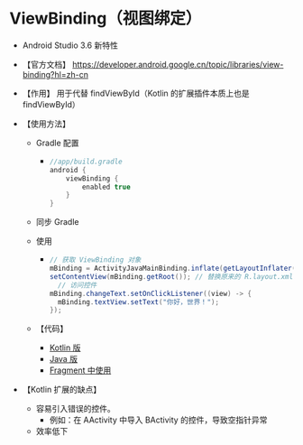 # ViewBinding（视图绑定）
* Android Studio 3.6 新特性

* 【官方文档】 https://developer.android.google.cn/topic/libraries/view-binding?hl=zh-cn

* 【作用】 用于代替 findViewById（Kotlin 的扩展插件本质上也是 findViewById）

* 【使用方法】

  * Gradle 配置

    * ```groovy
      //app/build.gradle
      android {
          viewBinding {
              enabled true
          }
      }
      ```

  * 同步 Gradle 

  * 使用

    * ```java
      // 获取 ViewBinding 对象
      mBinding = ActivityJavaMainBinding.inflate(getLayoutInflater());
      setContentView(mBinding.getRoot()); // 替换原来的 R.layout.xml
      	// 访问控件
      mBinding.changeText.setOnClickListener((view) -> {
      	mBinding.textView.setText("你好，世界！");
      });
      ```

  * 【代码】
    * [Kotlin 版](https://github.com/ovomiao/Learning/tree/main/CS/Android/viewbinding/src/main/java/moe/maonaing/viewbinding/MainActivity.kt)
    * [Java 版](https://github.com/ovomiao/Learning/tree/main/CS/Android/viewbinding/src/main/java/moe/maonaing/viewbinding/JavaMainActivity.java)
    * [Fragment 中使用](https://github.com/ovomiao/Learning/tree/main/CS/Android/viewbinding/src/main/java/moe/maonaing/viewbinding/ViewBindingFragment.kt)


* 【Kotlin 扩展的缺点】
    * 容易引入错误的控件。
        * 例如：在 AActivity 中导入 BActivity 的控件，导致空指针异常
    * 效率低下
